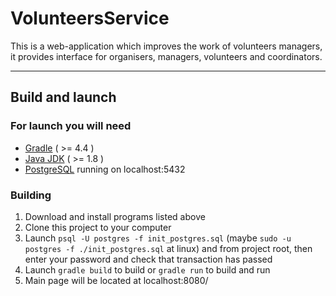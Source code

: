 # VolunteersService

This is a web-application which improves the work of volunteers managers, it provides interface for organisers, managers, volunteers and coordinators.

--------

## Build and launch

### For launch you will need

* [Gradle](https://gradle.org/install/) ( >= 4.4 )
* [Java JDK](https://www.oracle.com/technetwork/java/javase/downloads/2133151) ( >= 1.8 )
* [PostgreSQL](https://www.postgresql.org/download/) running on localhost:5432

### Building

1. Download and install programs listed above
2. Clone this project to your computer
3. Launch ```psql -U postgres -f init_postgres.sql``` (maybe ```sudo -u postgres -f ./init_postgres.sql``` at linux) and from project root, then enter your password and check that transaction has passed
4. Launch ```gradle build``` to build or ```gradle run``` to build and run
5. Main page will be located at localhost:8080/
